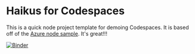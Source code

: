 
# Haikus for Codespaces

This is a quick node project template for demoing Codespaces. It is based off of the [Azure node sample](https://github.com/Azure-Samples/nodejs-docs-hello-world). It's great!!!

[![Binder](https://mybinder.org/badge_logo.svg)](https://mybinder.org/v2/gh/morrisheather1635/codespace.git/main)
